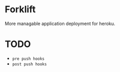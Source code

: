 # Forklift

More managable application deployment for heroku.

# TODO

- `pre push hooks`
- `post push hooks`
